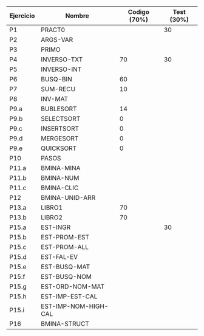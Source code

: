 | Ejercicio | Nombre | Codigo (70%) | Test (30%) |
| --------- | ------ | ------------ | ---------- |
| P1  | PRACT0 |  | 30 |
| P2  | ARGS-VAR   |  |  |
| P3  | PRIMO      |  |  |
| P4  | INVERSO-TXT| 70 | 30 |
| P5  | INVERSO-INT|  |  |
| P6  | BUSQ-BIN   | 60 |  |
| P7  | SUM-RECU   | 10 |  |
| P8  | INV-MAT    |  |  |
| P9.a| BUBLESORT | 14 |  |
| P9.b| SELECTSORT | 0 |  |
| P9.c| INSERTSORT | 0 |  |
| P9.d| MERGESORT | 0 |  |
| P9.e| QUICKSORT | 0 |  |
| P10 | PASOS  |  |  |
| P11.a| BMINA-MINA |  |  |
| P11.b| BMINA-NUM |  |  |
| P11.c| BMINA-CLIC |  |  |
| P12 | BMINA-UNID-ARR |  |  |
| P13.a | LIBRO1 | 70 |  |
| P13.b | LIBRO2 | 70 |  |
| P15.a | EST-INGR |  | 30 |
| P15.b | EST-PROM-EST |  |  |
| P15.c | EST-PROM-ALL |  |  |
| P15.d | EST-FAL-EV |  |  |
| P15.e | EST-BUSQ-MAT |  |  |
| P15.f | EST-BUSQ-NOM |  |  |
| P15.g | EST-ORD-NOM-MAT |  |  |
| P15.h | EST-IMP-EST-CAL |  |  |
| P15.i | EST-IMP-NOM-HIGH-CAL |  |  |
| P16 | BMINA-STRUCT |  |  |
